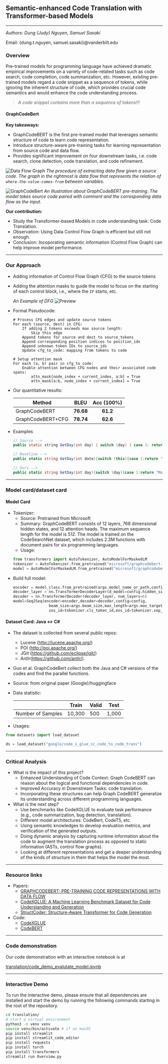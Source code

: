 ## Semantic-enhanced Code Translation with Transformer-based Models

---

_Authors: Dung (Judy) Nguyen, Samuel Sasaki_

Email: {dung.t.nguyen, samuel.sasaki}@vanderbilt.edu

### Overview

Pre-trained models for programming language have achieved dramatic empirical improvements on a variety of code-related tasks such as code search, code completion, code summarization, etc.
However, existing pre-trained models regard a code snippet as a sequence of tokens, while ignoring the inherent structure of code, which provides crucial code semantics and would enhance the code understanding process.

> _A code snippet contains more than a sequence of tokens!!!_

#### GraphCodeBert

**Key takeaways:**

- GraphCodeBERT is the first pre-trained model
  that leverages semantic structure of code to learn code representation.
- Introduce structure-aware pre-training tasks for learning representation from source code and data flow.
- Provides significant improvement on four downstream tasks, i.e. code search, clone detection, code translation, and code refinement.

![Data Flow Graph](translation/assets/dfg_graphcodebert.png)
_The procedure of extracting data flow given a source code. The graph in the rightmost is data flow that represents the relation of `where-the-value-comes-from` between variables._

![GraphCodeBert](translation/assets/graphcodebert_overall.png)
_An illustration about GraphCodeBERT pre-training. The model takes source code paired with comment and the corresponding data flow as the input._

**Our contribution:**

- Study the Transformer-based Models in code understanding task: Code Translation.
- Observation: Using Data Control Flow Graph is efficient but still not enough.
- Conclusion: Incoporating semantic information (Control Flow Graph) can help improve model performance.

---

### Our Approach

- Adding information of Control Flow Graph (CFG) to the source tokens
- Adding the attention masks to guide the model to focus on the starting of each control block, i.e., where the `IF` starts, etc.

  _An Example of DFG_
  ![Preview](./translation/assets/example_dfg.png)

- Formal Pseudocode:

  ```
  # Process CFG edges and update source tokens
  For each (source, dest) in CFG:
      If adding 2 tokens exceeds max source length:
          Skip this edge
      Append tokens for source and dest to source_tokens
      Append corresponding position indices to position_idx
      Append unknown token IDs to source_ids
      Update cfg_to_code: mapping from tokens to code

  # Setup attention mask
  For each (a, b) pair in cfg_to_code:
      Enable attention between CFG nodes and their associated code spans:
          attn_mask[node_index + current_index, a:b] = True
          attn_mask[a:b, node_index + current_index] = True

  ```

- Our quantitative results:

  | Method            |   BLEU    | Acc (100%) |
  | ----------------- | :-------: | :--------: |
  | GraphCodeBERT     | **76.68** |  **61.2**  |
  | GraphCodeBERT+CFG | **78.74** |  **62.6**  |

- Examples

  ```Java
  // Source -->
  public static string GetDay(int day) { switch (day) { case 1: return "Monday"; case 2: return "Tuesday"; default: return "Invalid"; } }
  ```

  ```CS
  // Baseline -->
  public static string GetDay(int date){switch (this){case 1:return "Monday";case 2:return "Monday";case 2:return "Monday";}}

  // Ours -->
  public static string GetDay(int day){switch (day){case 1:return "Monday";case 2:return "Sunday";default:return "Invalid";}}'
  ```

---

### Model card/dataset card

#### Model Card

- Tokenizer:
  - Source: Pretrained from Microsoft
  - Summary: GraphCodeBERT consists of 12 layers, 768 dimensional hidden states, and 12 attention heads. The maximum sequence length for the model is 512. The model is trained on the CodeSearchNet dataset, which includes 2.3M functions with document pairs for six programming languages.
  - Usage:
  ```python
  from transformers import AutoTokenizer, AutoModelForMaskedLM
  tokenizer = AutoTokenizer.from_pretrained("microsoft/graphcodebert-base")
  model = AutoModelForMaskedLM.from_pretrained("microsoft/graphcodebert-base")
  ```
- Build full model:
  ```python
  encoder = model_class.from_pretrained(args.model_name_or_path,config=config)
  decoder_layer = nn.TransformerDecoderLayer(d_model=config.hidden_size, nhead=config.num_attention_heads)
  decoder = nn.TransformerDecoder(decoder_layer, num_layers=6)
  model=Seq2Seq(encoder=encoder,decoder=decoder,config=config,
                  beam_size=args.beam_size,max_length=args.max_target_length,
                  sos_id=tokenizer.cls_token_id,eos_id=tokenizer.sep_token_id)
  ```

#### Dataset Card: Java <-> C#

- The dataset is collected from several public repos:
  - Lucene (http://lucene.apache.org/)
  - POI (http://poi.apache.org/)
  - JGit (https://github.com/eclipse/jgit/)
  - Antlr(https://github.com/antlr/).
- Guo et al. GraphCodeBert collect both the Java and C# versions of the codes and find the parallel functions.
- Source: from original paper (Google)/huggingface
- Data statistic:

  |                   | Train  | Valid | Test  |
  | ----------------- | ------ | ----- | ----- |
  | Number of Samples | 10,300 | 500   | 1,000 |

- Usages:

```python
from datasets import load_dataset

ds = load_dataset("google/code_x_glue_cc_code_to_code_trans")
```

---

### Critical Analysis

- What is the impact of this project?
  - Enhanced Understanding of Code Context: Graph CodeBERT can reason about the logical and functional dependencies in code.
  - Improved Accuracy in Downstream Tasks: code translation.
  - Incorporating these structures can help Graph CodeBERT generalize its understanding across different programming languages.
- What is the next step?
  - Use benchmarks like CodeXGLUE to evaluate task performance (e.g., code summarization, bug detection, translation).
  - Different model architectures: CodeBert, CodeT5, etc.
  - Using semantic knowledges to develop evaluation metrics, and verification of the generated outputs.
  - Doing dynamic analysis by capturing runtime information about the code to augment the translation process as opposed to static information (ASTs, control flow graphs).
  - Looking at different representations and get a deeper understanding of the kinds of structure in them that helps the model the most.

---

### Resource links

- Papers:
  - [GRAPHCODEBERT: PRE-TRAINING CODE REPRESENTATIONS WITH DATA FLOW](https://openreview.net/pdf?id=jLoC4ez43PZ)
  - [CodeXGLUE: A Machine Learning Benchmark Dataset for Code Understanding and Generation](https://arxiv.org/pdf/2102.04664)
  - [StructCoder: Structure-Aware Transformer for Code Generation](https://dl.acm.org/doi/10.1145/3636430)
- Code:
  - [CodeXGLUE](https://github.com/microsoft/CodeXGLUE)
  - [CodeBERT](https://github.com/microsoft/CodeBERT)

---

### Code demonstration

Our code demonstration with an interactive notebook is at

[translation/code_demo_evalutate_model.ipynb](translation/code_demo_evalutate_model.ipynb)

---

### Interactive Demo

To run the interactive demo, please ensure that all dependencies are installed and start the demo by running the following commands starting in the root of the repository.

```bash
cd translation/
# start a virtual environment
python3 -m venv venv
source venv/bin/activate # if on macOS
pip install streamlit
pip install streamlit_code_editor
pip install requests
pip install torch
pip install transformers
streamlit run Overview.py
```
